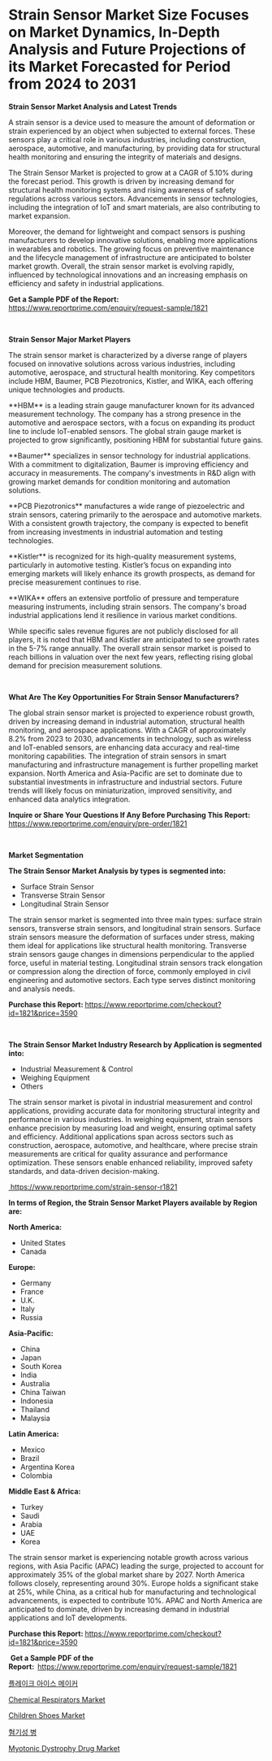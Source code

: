<p><h1>Strain Sensor Market Size Focuses on Market Dynamics, In-Depth Analysis and Future Projections of its Market Forecasted for Period from 2024 to 2031</h1></p><p><strong>Strain Sensor Market Analysis and Latest Trends</strong></p>
<p><p>A strain sensor is a device used to measure the amount of deformation or strain experienced by an object when subjected to external forces. These sensors play a critical role in various industries, including construction, aerospace, automotive, and manufacturing, by providing data for structural health monitoring and ensuring the integrity of materials and designs.</p><p>The Strain Sensor Market is projected to grow at a CAGR of 5.10% during the forecast period. This growth is driven by increasing demand for structural health monitoring systems and rising awareness of safety regulations across various sectors. Advancements in sensor technologies, including the integration of IoT and smart materials, are also contributing to market expansion. </p><p>Moreover, the demand for lightweight and compact sensors is pushing manufacturers to develop innovative solutions, enabling more applications in wearables and robotics. The growing focus on preventive maintenance and the lifecycle management of infrastructure are anticipated to bolster market growth. Overall, the strain sensor market is evolving rapidly, influenced by technological innovations and an increasing emphasis on efficiency and safety in industrial applications.</p></p>
<p><strong>Get a Sample PDF of the Report:&nbsp;</strong> <a href="https://www.reportprime.com/enquiry/request-sample/1821">https://www.reportprime.com/enquiry/request-sample/1821</a></p>
<p>&nbsp;</p>
<p><strong>Strain Sensor Major Market Players</strong></p>
<p><p>The strain sensor market is characterized by a diverse range of players focused on innovative solutions across various industries, including automotive, aerospace, and structural health monitoring. Key competitors include HBM, Baumer, PCB Piezotronics, Kistler, and WIKA, each offering unique technologies and products.</p><p>**HBM** is a leading strain gauge manufacturer known for its advanced measurement technology. The company has a strong presence in the automotive and aerospace sectors, with a focus on expanding its product line to include IoT-enabled sensors. The global strain gauge market is projected to grow significantly, positioning HBM for substantial future gains.</p><p>**Baumer** specializes in sensor technology for industrial applications. With a commitment to digitalization, Baumer is improving efficiency and accuracy in measurements. The company's investments in R&D align with growing market demands for condition monitoring and automation solutions.</p><p>**PCB Piezotronics** manufactures a wide range of piezoelectric and strain sensors, catering primarily to the aerospace and automotive markets. With a consistent growth trajectory, the company is expected to benefit from increasing investments in industrial automation and testing technologies.</p><p>**Kistler** is recognized for its high-quality measurement systems, particularly in automotive testing. Kistler’s focus on expanding into emerging markets will likely enhance its growth prospects, as demand for precise measurement continues to rise.</p><p>**WIKA** offers an extensive portfolio of pressure and temperature measuring instruments, including strain sensors. The company's broad industrial applications lend it resilience in various market conditions.</p><p>While specific sales revenue figures are not publicly disclosed for all players, it is noted that HBM and Kistler are anticipated to see growth rates in the 5-7% range annually. The overall strain sensor market is poised to reach billions in valuation over the next few years, reflecting rising global demand for precision measurement solutions.</p></p>
<p>&nbsp;</p>
<p><strong>What Are The Key Opportunities For Strain Sensor Manufacturers?</strong></p>
<p><p>The global strain sensor market is projected to experience robust growth, driven by increasing demand in industrial automation, structural health monitoring, and aerospace applications. With a CAGR of approximately 8.2% from 2023 to 2030, advancements in technology, such as wireless and IoT-enabled sensors, are enhancing data accuracy and real-time monitoring capabilities. The integration of strain sensors in smart manufacturing and infrastructure management is further propelling market expansion. North America and Asia-Pacific are set to dominate due to substantial investments in infrastructure and industrial sectors. Future trends will likely focus on miniaturization, improved sensitivity, and enhanced data analytics integration.</p></p>
<p><strong>Inquire or Share Your Questions If Any Before Purchasing This Report:</strong> <a href="https://www.reportprime.com/enquiry/pre-order/1821">https://www.reportprime.com/enquiry/pre-order/1821</a></p>
<p>&nbsp;</p>
<p><strong>Market Segmentation</strong></p>
<p><strong>The Strain Sensor Market Analysis by types is segmented into:</strong></p>
<p><ul><li>Surface Strain Sensor</li><li>Transverse Strain Sensor</li><li>Longitudinal Strain Sensor</li></ul></p>
<p><p>The strain sensor market is segmented into three main types: surface strain sensors, transverse strain sensors, and longitudinal strain sensors. Surface strain sensors measure the deformation of surfaces under stress, making them ideal for applications like structural health monitoring. Transverse strain sensors gauge changes in dimensions perpendicular to the applied force, useful in material testing. Longitudinal strain sensors track elongation or compression along the direction of force, commonly employed in civil engineering and automotive sectors. Each type serves distinct monitoring and analysis needs.</p></p>
<p><strong>Purchase this Report:&nbsp;</strong><a href="https://www.reportprime.com/checkout?id=1821&price=3590">https://www.reportprime.com/checkout?id=1821&price=3590</a></p>
<p>&nbsp;</p>
<p><strong>The Strain Sensor Market Industry Research by Application is segmented into:</strong></p>
<p><ul><li>Industrial Measurement & Control</li><li>Weighing Equipment</li><li>Others</li></ul></p>
<p><p>The strain sensor market is pivotal in industrial measurement and control applications, providing accurate data for monitoring structural integrity and performance in various industries. In weighing equipment, strain sensors enhance precision by measuring load and weight, ensuring optimal safety and efficiency. Additional applications span across sectors such as construction, aerospace, automotive, and healthcare, where precise strain measurements are critical for quality assurance and performance optimization. These sensors enable enhanced reliability, improved safety standards, and data-driven decision-making.</p></p>
<p><a href="https://www.reportprime.com/strain-sensor-r1821">&nbsp;https://www.reportprime.com/strain-sensor-r1821</a></p>
<p><strong>In terms of Region, the Strain Sensor Market Players available by Region are:</strong></p>
<p>
    <p> <strong> North America: </strong>
        <ul>
            <li>United States</li>
            <li>Canada</li>
        </ul>
        </p> 
    <p> <strong> Europe: </strong>
        <ul>
            <li>Germany</li>
            <li>France</li>
            <li>U.K.</li>
            <li>Italy</li>
            <li>Russia</li>
        </ul>
        </p> 
    <p> <strong> Asia-Pacific: </strong>
        <ul>
            <li>China</li>
            <li>Japan</li>
            <li>South Korea</li>
            <li>India</li>
            <li>Australia</li>
            <li>China Taiwan</li>
            <li>Indonesia</li>
            <li>Thailand</li>
            <li>Malaysia</li>
        </ul>
        </p> 
    <p> <strong> Latin America: </strong>
        <ul>
            <li>Mexico</li>
            <li>Brazil</li>
            <li>Argentina Korea</li>
            <li>Colombia</li>
        </ul>
        </p> 
    <p> <strong> Middle East & Africa: </strong>
        <ul>
            <li>Turkey</li>
            <li>Saudi</li>
            <li>Arabia</li>
            <li>UAE</li>
            <li>Korea</li>
        </ul>
    </p>
    </p>
<p><p>The strain sensor market is experiencing notable growth across various regions, with Asia Pacific (APAC) leading the surge, projected to account for approximately 35% of the global market share by 2027. North America follows closely, representing around 30%. Europe holds a significant stake at 25%, while China, as a critical hub for manufacturing and technological advancements, is expected to contribute 10%. APAC and North America are anticipated to dominate, driven by increasing demand in industrial applications and IoT developments.</p></p>
<p><strong>Purchase this Report: </strong><a href="https://www.reportprime.com/checkout?id=1821&price=3590">https://www.reportprime.com/checkout?id=1821&price=3590</a></p>
<p>&nbsp;<strong>Get a Sample PDF of the Report:&nbsp;&nbsp;</strong><a href="https://www.reportprime.com/enquiry/request-sample/1821">https://www.reportprime.com/enquiry/request-sample/1821</a></p>
<p><strong></strong></p>
<p><p><a href="https://medium.com/@carlosdytouglas8907667/%ED%94%8C%EB%A0%88%EC%9D%B4%ED%81%AC-%EC%95%84%EC%9D%B4%EC%8A%A4-%EC%A0%9C%EC%A1%B0%EA%B8%B0-%EC%8B%9C%EC%9E%A5-%EB%B3%B4%EA%B3%A0%EC%84%9C-%EC%A0%9C%ED%92%88-%EC%9C%A0%ED%98%95-40kg-hr-%EB%AF%B8%EB%A7%8C-40-100kg-hr-100kg-hr-%EC%9D%B4%EC%83%81-%EC%B5%9C%EC%A2%85-%EC%9A%A9%EB%8F%84-%EA%B0%80%EC%A0%95%EC%9A%A9-%EC%83%81%EC%97%85%EC%9A%A9-%EC%82%B0%EC%97%85%EC%9A%A9-%EB%B0%8F-%EC%A7%80%EC%97%AD-90d260935b42">플레이크 아이스 메이커</a></p><p><a href="https://github.com/PeterParrish5/Market-Research-Report-List-6/blob/main/chemical-respirators-market.md">Chemical Respirators Market</a></p><p><a href="https://medium.com/@lrusselljames32024/global-children-shoes-market-trends-insights-into-growth-opportunities-and-challenges-forecasted-d55815a112a2">Children Shoes Market</a></p><p><a href="https://medium.com/@zolajenkins98/%EA%B8%80%EB%A1%9C%EB%B2%8C-%ED%98%90%EA%B8%B0%EC%84%B1-%ED%95%AD%EC%95%84%EB%A6%AC-%EC%8B%9C%EC%9E%A5-%EC%A0%9C%ED%92%88-%EC%9C%A0%ED%98%95-%EC%9D%91%EC%9A%A9-%EB%B6%84%EC%95%BC-%EC%A7%80%EC%97%AD-%EB%B0%8F-%EA%B8%B0%EC%97%85%EB%B3%84-%EC%82%B0%EC%97%85-%EB%B6%80%EB%AC%B8-%EC%A0%84%EB%A7%9D-%EC%8B%9C%EC%9E%A5-%ED%8F%89%EA%B0%80-%EA%B2%BD%EC%9F%81-%EC%83%81%ED%99%A9-%ED%8A%B8%EB%A0%8C%EB%93%9C-%EB%B0%8F-%EC%98%88%EC%B8%A1-2024-2031-79e7ee41e22a">혐기성 병</a></p><p><a href="https://medium.com/@electatowne2023/myotonic-dystrophy-drug-industry-sector-market-dynamics-and-future-scenarios-2024-2031-c1e8d0abde56">Myotonic Dystrophy Drug Market</a></p></p>